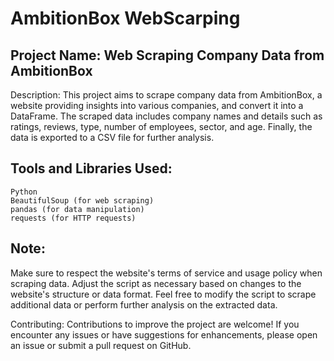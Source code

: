 # AmbitionBox WebScarping
## Project Name: Web Scraping Company Data from AmbitionBox

Description:
This project aims to scrape company data from AmbitionBox, a website providing insights into various companies, and convert it into a DataFrame. The scraped data includes company names and details such as ratings, reviews, type, number of employees, sector, and age. Finally, the data is exported to a CSV file for further analysis.

## Tools and Libraries Used:

    Python
    BeautifulSoup (for web scraping)
    pandas (for data manipulation)
    requests (for HTTP requests)

## Note:

  Make sure to respect the website's terms of service and usage policy when scraping data.
  Adjust the script as necessary based on changes to the website's structure or data format.
  Feel free to modify the script to scrape additional data or perform further analysis on the extracted data.

Contributing:
Contributions to improve the project are welcome! If you encounter any issues or have suggestions for enhancements, please open an issue or submit a pull request on GitHub.
